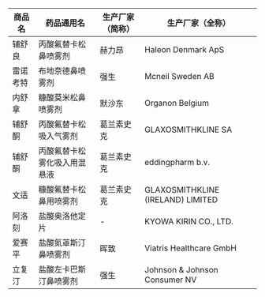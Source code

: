 | 商品名 | 药品通用名 | 生产厂家（简称） | 生产厂家（全称） |
|--------|------------|------------------|------------------|
| 辅舒良 | 丙酸氟替卡松鼻喷雾剂 | 赫力昂 | Haleon Denmark ApS |
| 雷诺考特 | 布地奈德鼻喷雾剂 | 强生 | Mcneil Sweden AB |
| 内舒拿 | 糠酸莫米松鼻喷雾剂 | 默沙东 | Organon Belgium |
| 辅舒酮 | 丙酸氟替卡松吸入气雾剂 | 葛兰素史克 | GLAXOSMITHKLINE SA |
| 辅舒酮 | 丙酸氟替卡松雾化吸入用混悬液 | 葛兰素史克 | eddingpharm b.v. |
| 文适 | 糠酸氟替卡松鼻用喷雾剂 | 葛兰素史克 | GLAXOSMITHKLINE (IRELAND) LIMITED |
| 阿洛刻 | 盐酸奥洛他定片 | - | KYOWA KIRIN CO., LTD. |
| 爱赛平 | 盐酸氮䓬斯汀鼻喷雾剂 | 晖致 | Viatris Healthcare GmbH |
| 立复汀 | 盐酸左卡巴斯汀鼻喷雾剂 | 强生 | Johnson & Johnson Consumer NV |